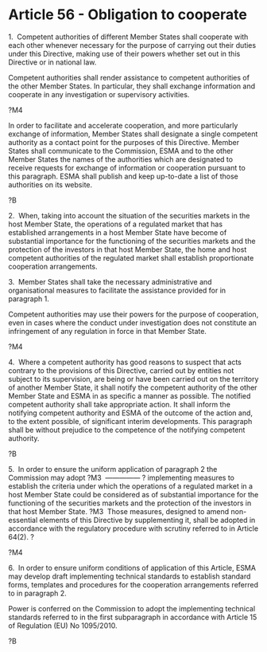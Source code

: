 # Article 56 - Obligation to cooperate


1.  Competent authorities of different Member States shall cooperate with each other whenever necessary for the purpose of carrying out their duties under this Directive, making use of their powers whether set out in this Directive or in national law.

Competent authorities shall render assistance to competent authorities of the other Member States. In particular, they shall exchange information and cooperate in any investigation or supervisory activities.

?M4

In order to facilitate and accelerate cooperation, and more particularly exchange of information, Member States shall designate a single competent authority as a contact point for the purposes of this Directive. Member States shall communicate to the Commission, ESMA and to the other Member States the names of the authorities which are designated to receive requests for exchange of information or cooperation pursuant to this paragraph. ESMA shall publish and keep up-to-date a list of those authorities on its website.

?B

2.  When, taking into account the situation of the securities markets in the host Member State, the operations of a regulated market that has established arrangements in a host Member State have become of substantial importance for the functioning of the securities markets and the protection of the investors in that host Member State, the home and host competent authorities of the regulated market shall establish proportionate cooperation arrangements.

3.  Member States shall take the necessary administrative and organisational measures to facilitate the assistance provided for in paragraph 1.

Competent authorities may use their powers for the purpose of cooperation, even in cases where the conduct under investigation does not constitute an infringement of any regulation in force in that Member State.

?M4

4.  Where a competent authority has good reasons to suspect that acts contrary to the provisions of this Directive, carried out by entities not subject to its supervision, are being or have been carried out on the territory of another Member State, it shall notify the competent authority of the other Member State and ESMA in as specific a manner as possible. The notified competent authority shall take appropriate action. It shall inform the notifying competent authority and ESMA of the outcome of the action and, to the extent possible, of significant interim developments. This paragraph shall be without prejudice to the competence of the notifying competent authority.

?B

5.  In order to ensure the uniform application of paragraph 2 the Commission may adopt ?M3  ————— ? implementing measures to establish the criteria under which the operations of a regulated market in a host Member State could be considered as of substantial importance for the functioning of the securities markets and the protection of the investors in that host Member State. ?M3  Those measures, designed to amend non-essential elements of this Directive by supplementing it, shall be adopted in accordance with the regulatory procedure with scrutiny referred to in Article 64(2). ?

?M4

6.  In order to ensure uniform conditions of application of this Article, ESMA may develop draft implementing technical standards to establish standard forms, templates and procedures for the cooperation arrangements referred to in paragraph 2.

Power is conferred on the Commission to adopt the implementing technical standards referred to in the first subparagraph in accordance with Article 15 of Regulation (EU) No 1095/2010.

?B
